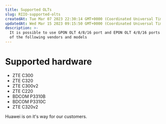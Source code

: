 ```yaml
---
title: Supported OLTs
slug: RIIO-supported-olts
createdAt: Tue Mar 07 2023 22:30:14 GMT+0000 (Coordinated Universal Time)
updatedAt: Wed Mar 15 2023 09:15:50 GMT+0000 (Coordinated Universal Time)
description: >-
  It is possible to use GPON OLT 4/8/16 port and EPON OLT 4/8/16 ports versions
  of the following vendors and models
---
```


# Supported hardware

* ZTE C300
* ZTE C320
* ZTE C300v2
* ZTE C220
* BDCOM P3310B
* BDCOM P3310C
* ZTE C320v2

Huawei is on it's way for our customers.

